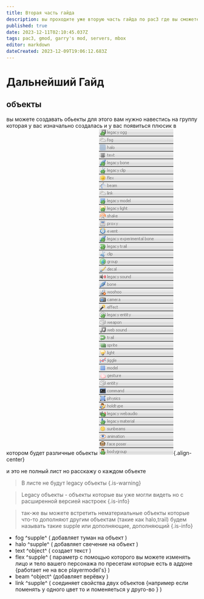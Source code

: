 ```yaml
---
title: Вторая часть гайда
description: вы проходите уже вторую часть гайда по pac3 где вы сможете узнать намного больше о редакторе
published: true
date: 2023-12-11T02:10:45.037Z
tags: pac3, gmod, garry's mod, servers, mbox
editor: markdown
dateCreated: 2023-12-09T19:06:12.683Z
---
```


# Дальнейший Гайд

## объекты

вы можете создавать обьекты для этого вам нужно
навестись на группу которая у вас изначально создалась
и у вас появиться плюсик в котором будет 
различные обьекты
![pac3_list.png](/pac3_list.png){.align-center}

и это не полный лист но расскажу о каждом объекте
> В листе не будут legacy объекты
{.is-warning}

> Legacy объекты - объекты которые вы уже могли видеть но с расширенной версией настроек
{.is-info}

> так-же вы можете встретить нематериальные объекты которые что-то дополняют другим объектам (такие как halo,trail)
будем называть такие supple или дополняющие, дополняющий
{.is-info}
  
- fog ^supple^ ( добавляет туман на объект )
- halo ^supple^ ( добавляет свечение на объект )
- text ^object^ ( создает текст )
- flex ^supple^ ( параметр с помощью которого вы можете изменять лицо и тело вашего персонажа по пресетам которые есть в аддоне {работает не на все playermodel's} )
- beam ^object^ (добавляет верёвку )
- link ^supple^ ( соединяет свойства двух объектов {например если поменять у одного цвет то и поменяеться у друго-во } )


